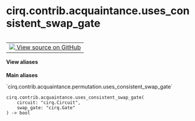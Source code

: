 <div itemscope itemtype="http://developers.google.com/ReferenceObject">
<meta itemprop="name" content="cirq.contrib.acquaintance.uses_consistent_swap_gate" />
<meta itemprop="path" content="Stable" />
</div>

# cirq.contrib.acquaintance.uses_consistent_swap_gate

<!-- Insert buttons and diff -->

<table class="tfo-notebook-buttons tfo-api" align="left">

<td>
  <a target="_blank" href="https://github.com/quantumlib/cirq/tree/master/cirq/contrib/acquaintance/permutation.py">
    <img src="https://www.tensorflow.org/images/GitHub-Mark-32px.png" />
    View source on GitHub
  </a>
</td>
</table>





<section class="expandable">
  <h4 class="showalways">View aliases</h4>
  <p>
<b>Main aliases</b>
<p>`cirq.contrib.acquaintance.permutation.uses_consistent_swap_gate`</p>
</p>
</section>

<pre class="devsite-click-to-copy prettyprint lang-py tfo-signature-link">
<code>cirq.contrib.acquaintance.uses_consistent_swap_gate(
    circuit: "cirq.Circuit",
    swap_gate: "cirq.Gate"
) -> bool
</code></pre>



<!-- Placeholder for "Used in" -->
